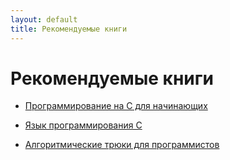 ```yaml
---
layout: default
title: Рекомендуемые книги
---
```


# Рекомендуемые книги

* [Программирование на C для начинающих](https://www.ozon.ru/context/detail/id/31336462/)

* [Язык программирования C](https://www.ozon.ru/context/detail/id/2480925/)

* [Алгоритмические трюки для программистов](https://www.ozon.ru/context/detail/id/23968713/)